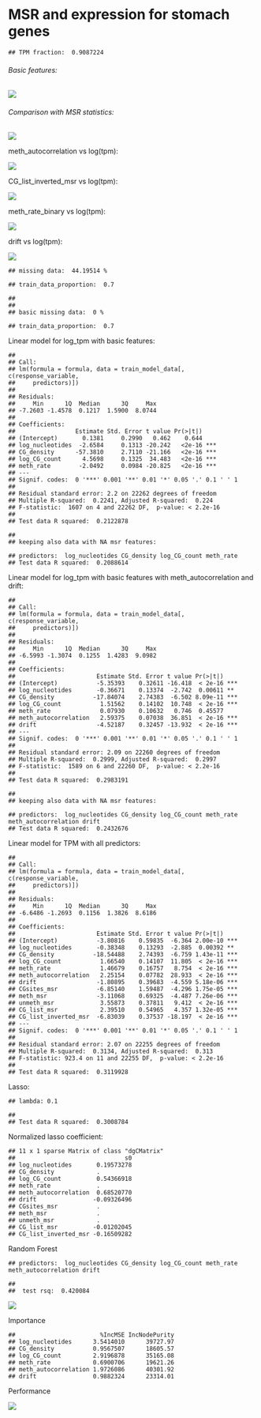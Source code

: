 MSR and expression for stomach genes
================

    ## TPM fraction:  0.9087224

###### Basic features:

![](MSR_and_expression_genebodies_stomach_files/figure-markdown_github/unnamed-chunk-5-1.png)

###### Comparison with MSR statistics:

![](MSR_and_expression_genebodies_stomach_files/figure-markdown_github/unnamed-chunk-6-1.png)

meth\_autocorrelation vs log(tpm):

![](MSR_and_expression_genebodies_stomach_files/figure-markdown_github/unnamed-chunk-8-1.png)

CG\_list\_inverted\_msr vs log(tpm):

![](MSR_and_expression_genebodies_stomach_files/figure-markdown_github/unnamed-chunk-9-1.png)

meth\_rate\_binary vs log(tpm):

![](MSR_and_expression_genebodies_stomach_files/figure-markdown_github/unnamed-chunk-10-1.png)

drift vs log(tpm):

![](MSR_and_expression_genebodies_stomach_files/figure-markdown_github/unnamed-chunk-11-1.png)

    ## missing data:  44.19514 %

    ## train_data_proportion:  0.7

    ## 
    ## 
    ## basic missing data:  0 %

    ## train_data_proportion:  0.7

Linear model for log\_tpm with basic features:

    ## 
    ## Call:
    ## lm(formula = formula, data = train_model_data[, c(response_variable, 
    ##     predictors)])
    ## 
    ## Residuals:
    ##     Min      1Q  Median      3Q     Max 
    ## -7.2603 -1.4578  0.1217  1.5900  8.0744 
    ## 
    ## Coefficients:
    ##                 Estimate Std. Error t value Pr(>|t|)    
    ## (Intercept)       0.1381     0.2990   0.462    0.644    
    ## log_nucleotides  -2.6584     0.1313 -20.242   <2e-16 ***
    ## CG_density      -57.3810     2.7110 -21.166   <2e-16 ***
    ## log_CG_count      4.5698     0.1325  34.483   <2e-16 ***
    ## meth_rate        -2.0492     0.0984 -20.825   <2e-16 ***
    ## ---
    ## Signif. codes:  0 '***' 0.001 '**' 0.01 '*' 0.05 '.' 0.1 ' ' 1
    ## 
    ## Residual standard error: 2.2 on 22262 degrees of freedom
    ## Multiple R-squared:  0.2241, Adjusted R-squared:  0.224 
    ## F-statistic:  1607 on 4 and 22262 DF,  p-value: < 2.2e-16
    ## 
    ## Test data R squared:  0.2122878

    ## 
    ## keeping also data with NA msr features:

    ## predictors:  log_nucleotides CG_density log_CG_count meth_rate 
    ## Test data R squared:  0.2088614

Linear model for log\_tpm with basic features with meth\_autocorrelation and drift:

    ## 
    ## Call:
    ## lm(formula = formula, data = train_model_data[, c(response_variable, 
    ##     predictors)])
    ## 
    ## Residuals:
    ##     Min      1Q  Median      3Q     Max 
    ## -6.5993 -1.3074  0.1255  1.4283  9.0982 
    ## 
    ## Coefficients:
    ##                       Estimate Std. Error t value Pr(>|t|)    
    ## (Intercept)           -5.35393    0.32611 -16.418  < 2e-16 ***
    ## log_nucleotides       -0.36671    0.13374  -2.742  0.00611 ** 
    ## CG_density           -17.84074    2.74383  -6.502 8.09e-11 ***
    ## log_CG_count           1.51562    0.14102  10.748  < 2e-16 ***
    ## meth_rate              0.07930    0.10632   0.746  0.45577    
    ## meth_autocorrelation   2.59375    0.07038  36.851  < 2e-16 ***
    ## drift                 -4.52187    0.32457 -13.932  < 2e-16 ***
    ## ---
    ## Signif. codes:  0 '***' 0.001 '**' 0.01 '*' 0.05 '.' 0.1 ' ' 1
    ## 
    ## Residual standard error: 2.09 on 22260 degrees of freedom
    ## Multiple R-squared:  0.2999, Adjusted R-squared:  0.2997 
    ## F-statistic:  1589 on 6 and 22260 DF,  p-value: < 2.2e-16
    ## 
    ## Test data R squared:  0.2983191

    ## 
    ## keeping also data with NA msr features:

    ## predictors:  log_nucleotides CG_density log_CG_count meth_rate meth_autocorrelation drift 
    ## Test data R squared:  0.2432676

Linear model for TPM with all predictors:

    ## 
    ## Call:
    ## lm(formula = formula, data = train_model_data[, c(response_variable, 
    ##     predictors)])
    ## 
    ## Residuals:
    ##     Min      1Q  Median      3Q     Max 
    ## -6.6486 -1.2693  0.1156  1.3826  8.6186 
    ## 
    ## Coefficients:
    ##                       Estimate Std. Error t value Pr(>|t|)    
    ## (Intercept)           -3.80816    0.59835  -6.364 2.00e-10 ***
    ## log_nucleotides       -0.38348    0.13293  -2.885  0.00392 ** 
    ## CG_density           -18.54488    2.74393  -6.759 1.43e-11 ***
    ## log_CG_count           1.66540    0.14107  11.805  < 2e-16 ***
    ## meth_rate              1.46679    0.16757   8.754  < 2e-16 ***
    ## meth_autocorrelation   2.25154    0.07782  28.933  < 2e-16 ***
    ## drift                 -1.80895    0.39683  -4.559 5.18e-06 ***
    ## CGsites_msr           -6.85140    1.59487  -4.296 1.75e-05 ***
    ## meth_msr              -3.11068    0.69325  -4.487 7.26e-06 ***
    ## unmeth_msr             3.55873    0.37811   9.412  < 2e-16 ***
    ## CG_list_msr            2.39510    0.54965   4.357 1.32e-05 ***
    ## CG_list_inverted_msr  -6.83039    0.37537 -18.197  < 2e-16 ***
    ## ---
    ## Signif. codes:  0 '***' 0.001 '**' 0.01 '*' 0.05 '.' 0.1 ' ' 1
    ## 
    ## Residual standard error: 2.07 on 22255 degrees of freedom
    ## Multiple R-squared:  0.3134, Adjusted R-squared:  0.313 
    ## F-statistic: 923.4 on 11 and 22255 DF,  p-value: < 2.2e-16
    ## 
    ## Test data R squared:  0.3119928

Lasso:

    ## lambda: 0.1

    ## 
    ## Test data R squared:  0.3008784

Normalized lasso coefficient:

    ## 11 x 1 sparse Matrix of class "dgCMatrix"
    ##                               s0
    ## log_nucleotides       0.19573278
    ## CG_density            .         
    ## log_CG_count          0.54366918
    ## meth_rate             .         
    ## meth_autocorrelation  0.68520770
    ## drift                -0.09326496
    ## CGsites_msr           .         
    ## meth_msr              .         
    ## unmeth_msr            .         
    ## CG_list_msr          -0.01202045
    ## CG_list_inverted_msr -0.16509282

Random Forest

    ## predictors:  log_nucleotides CG_density log_CG_count meth_rate meth_autocorrelation drift

    ## 
    ##  test rsq:  0.420084

![](MSR_and_expression_genebodies_stomach_files/figure-markdown_github/unnamed-chunk-20-1.png)

Importance

    ##                        %IncMSE IncNodePurity
    ## log_nucleotides      3.5414010      39727.97
    ## CG_density           0.9567507      18605.57
    ## log_CG_count         2.9196878      35165.08
    ## meth_rate            0.6900706      19621.26
    ## meth_autocorrelation 1.9726086      40301.92
    ## drift                0.9882324      23314.01

Performance

![](MSR_and_expression_genebodies_stomach_files/figure-markdown_github/unnamed-chunk-22-1.png)
